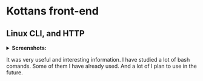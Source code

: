 # Kottans front-end

## Linux CLI, and HTTP

<details>
  <summary>
    <b>Screenshots:</b>
  </summary>
  <img src="/assets/task_linux_cli/quiz_1.png" alt="quiz 1 screenshot">
  <img src="/assets/task_linux_cli/quiz_2.png" alt="quiz 2 screenshot">
  <img src="/assets/task_linux_cli/quiz_3.png" alt="quiz 3 screenshot">
  <img src="/assets/task_linux_cli/quiz_4.png" alt="quiz 4 screenshot">
</details>

It was very useful and interesting information. I have studied a lot of bash comands. Some of them I have already used. And a lot of I plan to use in the future.
